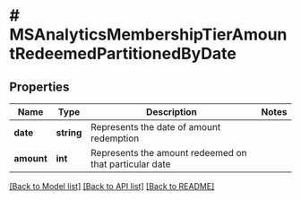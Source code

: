 # # MSAnalyticsMembershipTierAmountRedeemedPartitionedByDate

## Properties

Name | Type | Description | Notes
------------ | ------------- | ------------- | -------------
**date** | **string** | Represents the date of amount redemption |
**amount** | **int** | Represents the amount redeemed on that particular date |

[[Back to Model list]](../../README.md#models) [[Back to API list]](../../README.md#endpoints) [[Back to README]](../../README.md)
